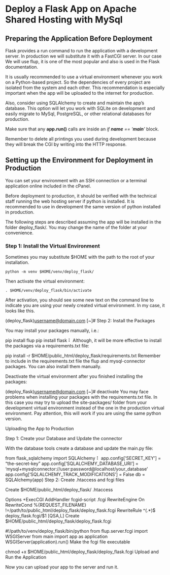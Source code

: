# Deploy a Flask App on Apache Shared Hosting with MySql

## Preparing the Application Before Deployment

Flask provides a run command to run the application with a development server. In production we will substitute it with a FastCGI server. In our case We will use flup, it is one of the most popular and also is used in the Flask documentation.

It is usually recommended to use a virtual environment whenever you work on a Python-based project. So the dependencies of every project are isolated from the system and each other. This recommendation is especially important when the app will be uploaded to the internet for production.

Also, consider using SQLAlchemy to create and maintain the app’s database. This option will let you work with SQLite on development and easily migrate to MySql, PostgreSQL, or other relational databases for production.

Make sure that any **app.run()** calls are inside an *if __name__ == ‘__main__’* block.

Remember to delete all printings you used during development because they will break the CGI by writing into the HTTP response.

## Setting up the Environment for Deployment in Production

You can set your environment with an SSH connection or a terminal application online included in the cPanel.

Before deployment to production, it should be verified with the technical staff running the web hosting server if python is installed. It is recommended to use in development the same version of python installed in production.

The following steps are described assuming the app will be installed in the folder deploy_flask/. You may change the name of the folder at your convenience.

### Step 1: Install the Virtual Environment

Sometimes you may substitute $HOME with the path to the root of your installation.

```
python -m venv $HOME/venv/deploy_flask/
```

Then activate the virtual environment:

```
. $HOME/venv/deploy_flask/bin/activate
```

After activation, you should see some new text on the command line to indicate you are using your newly created virtual environment. In my case, it looks like this.

(deploy_flask)username@domain.com [~]#
Step 2: Install the Packages

You may install your packages manually, i.e.:

pip install flup
pip install flask
⠇
Although, it will be more effective to install the packages via a requirements.txt file:

pip install -r $HOME/public_html/deploy_flask/requirements.txt
Remember to include in the requirements.txt file the flup and mysql-connector packages. You can also install them manually.

Deactivate the virtual environment after you finished installing the packages:

(deploy_flask)username@domain.com [~]# deactivate
You may face problems when installing your packages with the requirements.txt file. In this case you may try to upload the site-packages/ folder from your development virtual environment instead of the one in the production virtual environment. Pay attention, this will work if you are using the same python version.

Uploading the App to Production

Step 1: Create your Database and Update the connector

With the database tools create a database and update the main.py file:

from flask_sqlalchemy import SQLAlchemy
⠇
app.config[‘SECRET_KEY’] = “the-secret-key”
app.config[‘SQLALCHEMY_DATABASE_URI’] = ‘mysql+mysqlconnector://user:password@localhost/your_database’
app.config[‘SQLALCHEMY_TRACK_MODIFICATIONS’] = False
db = SQLAlchemy(app)
Step 2: Create .htaccess and fcgi files

Create $HOME/public_html/deploy_flask/ .htaccess

Options +ExecCGI
AddHandler fcgid-script .fcgi
RewriteEngine On
RewriteCond %{REQUEST_FILENAME} !=/path/to/public_html/deploy_flask/deploy_flask.fcgi
RewriteRule ^(.*)$ deploy_flask.fcgi/$1 [QSA,L]
Create $HOME/public_html/deploy_flask/deploy_flask.fcgi

#!/path/to/venv/deploy_flask/bin/python
from flup.server.fcgi import WSGIServer
from main import app as application
WSGIServer(application).run()
Make the fcgi file executable

chmod +x $HOME/public_html/deploy_flask/deploy_flask.fcgi
Upload and Run the Application

Now you can upload your app to the server and run it.

